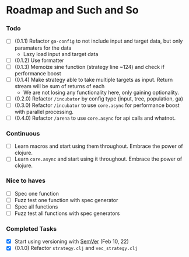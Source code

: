 # Roadmap and Such and So

### Todo

- [ ] (0.1.1) Refactor `ga-config` to not include input and target data, but only paramaters for the data
  - Lazy load input and target data
- [ ] (0.1.2) Use formatter
- [ ] (0.1.3) Memoize sine function (strategy line ~124) and check if performance boost
- [ ] (0.1.4) Make strategy able to take multiple targets as input. Return stream will be sum of returns of each
  - We are not losing any functionality here, only gaining optionality.
- [ ] (0.2.0) Refactor `/incubator` by config type (input, tree, population, ga)
- [ ] (0.3.0) Refactor `/incubator` to use `core.async` for performance boost with parallel processing.
- [ ] (0.4.0) Refactor `/arena` to use `core.async` for api calls and whatnot.

### Continuous

- [ ] Learn macros and start using them throughout. Embrace the power of clojure.
- [ ] Learn `core.async` and start using it throughout. Embrace the power of clojure.

### Nice to haves

- [ ] Spec one function
- [ ] Fuzz test one function with spec generator
- [ ] Spec all functions
- [ ] Fuzz test all functions with spec generators

### Completed Tasks

- [x] Start using versioning with [SemVer](https://semver.org/) (Feb 10, 22)
- [x] (0.1.0) Refactor `strategy.clj` and `vec_strategy.clj`
